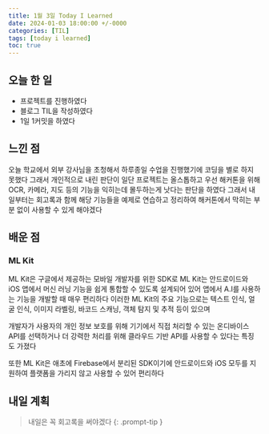 ```yaml
---
title: 1월 3일 Today I Learned
date: 2024-01-03 18:00:00 +/-0000
categories: [TIL]
tags: [today i learned]
toc: true
---
```


## 오늘 한 일

* 프로젝트를 진행하였다
* 블로그 TIL을 작성하였다
* 1일 1커밋을 하였다

## 느낀 점

오늘 학교에서 외부 강사님을 초청해서 하루종일 수업을 진행했기에 코딩을 별로 하지 못했다 그래서 개인적으로 내린 판단이 일단 프로젝트는 올스톱하고 우선 해커톤을 위해 OCR, 카메라, 지도 등의 기능을 익히는데 몰두하는게 낫다는 판단을 하였다 그래서 내일부터는 회고록과 함께 해당 기능들을 예제로 연습하고 정리하여 해커톤에서 막히는 부분 없이 사용할 수 있게 해야겠다

## 배운 점

### ML Kit

ML Kit은 구글에서 제공하는 모바일 개발자를 위한 SDK로 ML Kit는 안드로이드와 iOS 앱에서 머신 러닝 기능을 쉽게 통합할 수 있도록 설계되어 있어 앱에서 A.I를 사용하는 기능을 개발할 때 매우 편리하다 이러한 ML Kit의 주요 기능으로는 텍스트 인식, 얼굴 인식, 이미지 라벨링, 바코드 스캐닝, 객체 탐지 및 추적 등이 있으며

개발자가 사용자의 개인 정보 보호를 위해 기기에서 직접 처리할 수 있는 온디바이스 API를 선택하거나 더 강력한 처리를 위해 클라우드 기반 API를 사용할 수 있다는 특징도 가졌다

또한 ML Kit은 애초에 Firebase에서 분리된 SDK이기에 안드로이드와 iOS 모두를 지원하여 플랫폼을 가리지 않고 사용할 수 있어 편리하다

## 내일 계획

> 내일은 꼭 회고록을 써야겠다
{: .prompt-tip }

